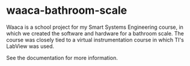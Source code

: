 # waaca-bathroom-scale
Waaca is a school project for my Smart Systems Engineering course, in which we created the software and hardware for a bathroom scale. The course was closely tied to a virtual instrumentation course in which TI's LabView was used.

See the documentation for more information.
